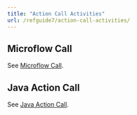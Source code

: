 ```yaml
---
title: "Action Call Activities"
url: /refguide7/action-call-activities/
---
```


## Microflow Call

See [Microflow Call](/refguide7/microflow-call/).

## Java Action Call

See [Java Action Call](/refguide7/java-action-call/).
